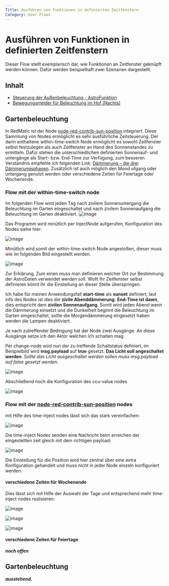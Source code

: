 ```yaml
---
Title: Ausführen von Funktionen in definierten Zeitfenstern
Category: User Flows
---
```


# Ausführen von Funktionen in definierten Zeitfenstern

Dieser Flow stellt exemplarisch dar, wie Funktionen an Zeitfenster geknüpft werden können. Dafür werden beispielhaft zwei Szenarien dargestellt.


## Inhalt
  - [Steuerung der Außenbeleuchtung - AstroFunktion](#Gartenbeleuchtung)
  - [Bewegungsmelder für Beleuchtung im Hof (Nachts)](#Hofbeleuchtung)

## Gartenbeleuchtung

In RedMatic ist der Node [node-red-contrib-sun-position](https://flows.nodered.org/node/node-red-contrib-sun-position) integriert. Diese Sammlung von Nodes ermöglicht es sehr ausführliche Zeitsteuerung. Der darin enthaltene within-time-switch Node ermöglicht es sowohl Zeitfenster selbst festzulegen als auch Zeitfenster an Hand des Sonnenstandes zu ermitteln. Dafür stehen die unterschiedlichen definierten Sonnenauf- und untergänge als Start- bzw. End-Time zur Verfügung, zum besseren Verständnis empfehle ich folgenden Link: [Dämmerung – die drei Dämmerungsphasen](https://www.timeanddate.de/astronomie/daemmerung-phasen).
Zusätzlich ist auch möglich den Mond ufgang oder untergang genutzt werden oder verschiedene Zeiten für Feiertage oder Wochenende.

### Flow mit der within-time-switch node

Im folgenden Flow wird jeden Tag nach zivilem Sonnenuntergang die Beleuchtung im Garten eingeschaltet und nach zivilem Sonnenaufgang die Beleuchtung im Garten deaktiviert.
![image](https://user-images.githubusercontent.com/12249109/47701541-71b8d880-dc1a-11e8-88b1-ce446543640d.png)

Das Programm wird minütlich per InjectNode aufgerufen, Konfiguration des Nodes siehe hier:

![image](https://user-images.githubusercontent.com/12249109/47701596-9dd45980-dc1a-11e8-8018-563df4836266.png)

Minütlich wird somit der within-time-switch Node angestoßen, dieser muss wie im folgenden Bild eingestellt werden.

![image](https://user-images.githubusercontent.com/12249109/47701604-a62c9480-dc1a-11e8-83c7-0403ac0dc9f9.png)

Zur Erklärung.
Zum einen muss man definieren welcher Ort zur Bestimmung der AstroDaten verwendet werden soll. Wollt Ihr Zeitfenster selbst definieren könnt ihr die Einstellung an dieser Stelle überspringen.

Ich habe für meinen Anwendungsfall **start-time** als **sunset** definiert, laut info des Nodes ist dies die **zivile Abenddämmerung.**
**End-Time **ist** dawn**, dies entspricht dem **zivilen Sonnenaufgang**. Somit wird jeden Abend wenn die Dämmerung einsetzt und die Dunkelheit beginnt die Beleuchtung im Garten eingeschaltet, sollte die Morgendämmerung eingesetzt haben werden die Lampen deaktiviert.

Je nach zutreffender Bedingung hat der Node zwei Ausgänge. An diese Ausgänge setze ich den Aktor welchen ich schalten mag. 

Per change-node wird nun der zu treffende Schaltstatus definiert, im Beispielbild wird **msg.payload** auf **true** gesetzt. **Das Licht soll angeschaltet werden**. _Sollte das Licht ausgeschaltet werden sollen muss msg.payload auf false gesetzt werden._

![image](https://user-images.githubusercontent.com/12249109/47701946-cc9eff80-dc1b-11e8-90e6-03ee3c488ded.png)

Abschließend noch die Konfiguration des ccu-value nodes

![image](https://user-images.githubusercontent.com/12249109/47701955-d294e080-dc1b-11e8-9705-1e2eda6f7ea4.png)

### Flow mit der [node-red-contrib-sun-position](https://flows.nodered.org/node/node-red-contrib-sun-position) nodes

mit Hilfe des time-inject nodes lässt sich das stark vereinfachen:

![image](https://user-images.githubusercontent.com/12692680/48482183-4c2df080-e810-11e8-8983-a9cade14dd6c.png)

Die time-inject Nodes senden eine Nachricht beim erreichen der eingestellten zeit gleich mit dem richtigen payload:

![image](https://user-images.githubusercontent.com/12692680/48482268-87302400-e810-11e8-995b-b09c18bd6a8a.png)

Die Einstellung für die Position wird hier zentral über eine extra Konfiguration gehandelt und muss nicht in jeder Node einzeln konfiguriert werden.

#### verschiedene Zeiten für Wochenende

Dies lässt sich mit Hilfe der Auswahl der Tage und entsprechend mehr time-inject nodes realisieren:

![image](https://user-images.githubusercontent.com/12692680/48483980-33740980-e815-11e8-850a-71538a9cd038.png)

![image](https://user-images.githubusercontent.com/12692680/48484053-64543e80-e815-11e8-889f-644fd8703d7b.png)

![image](https://user-images.githubusercontent.com/12692680/48484087-7f26b300-e815-11e8-82d0-069a97ea146c.png)


#### verschiedene Zeiten für Feiertage

_**noch offen**_

## Gartenbeleuchtung

_**ausstehend.**_
